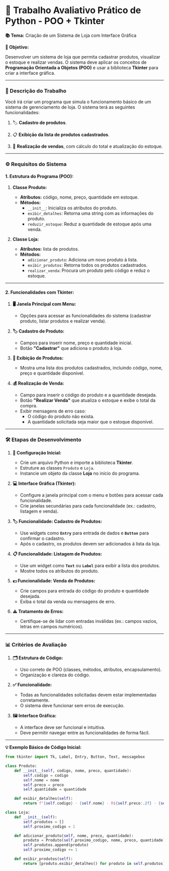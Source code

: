 # 🛒 Trabalho Avaliativo Prático de Python - POO + Tkinter

**📚 Tema:** Criação de um Sistema de Loja com Interface Gráfica

**🎯 Objetivo:**

Desenvolver um sistema de loja que permita cadastrar produtos, visualizar o estoque e realizar vendas. O sistema deve aplicar os conceitos de **Programação Orientada a Objetos (POO)** e usar a biblioteca **Tkinter** para criar a interface gráfica.

---

### **📄 Descrição do Trabalho**

Você irá criar um programa que simula o funcionamento básico de um sistema de gerenciamento de loja. O sistema terá as seguintes funcionalidades:

1. 🏷️ **Cadastro de produtos**.

2. 📋 **Exibição da lista de produtos cadastrados**.

3. 💸 **Realização de vendas**, com cálculo do total e atualização do estoque.

---

### **⚙️ Requisitos do Sistema**

#### **1. Estrutura do Programa (POO):**

1. **Classe Produto:**

   - **Atributos:** código, nome, preço, quantidade em estoque.  
   - **Métodos:**  
     - `__init__`: Inicializa os atributos do produto.  
     - `exibir_detalhes`: Retorna uma string com as informações do produto.  
     - `reduzir_estoque`: Reduz a quantidade de estoque após uma venda.  

2. **Classe Loja:**

   - **Atributos:** lista de produtos.  
   - **Métodos:**  
     - `adicionar_produto`: Adiciona um novo produto à lista.  
     - `exibir_produtos`: Retorna todos os produtos cadastrados.  
     - `realizar_venda`: Procura um produto pelo código e reduz o estoque.  

---

#### **2. Funcionalidades com Tkinter:**  

1. **🖥️ Janela Principal com Menu:**

   - Opções para acessar as funcionalidades do sistema (cadastrar produto, listar produtos e realizar venda).  

2. **🏷️ Cadastro de Produto:**

   - Campos para inserir nome, preço e quantidade inicial.  
   - Botão **"Cadastrar"** que adiciona o produto à loja.  

3. **📃 Exibição de Produtos:**

   - Mostra uma lista dos produtos cadastrados, incluindo código, nome, preço e quantidade disponível.  

4. **💰 Realização de Venda:**

   - Campo para inserir o código do produto e a quantidade desejada.  
   - Botão **"Realizar Venda"** que atualiza o estoque e exibe o total da compra.  
   - Exibir mensagens de erro caso:  
     - O código do produto não exista.  
     - A quantidade solicitada seja maior que o estoque disponível.

---

### **🛠️ Etapas de Desenvolvimento**

1. **📝 Configuração Inicial:**

   - Crie um arquivo Python e importe a biblioteca **Tkinter**.  
   - Estruture as classes `Produto` e `Loja`.  
   - Instancie um objeto da classe **Loja** no início do programa.

2. **💻 Interface Gráfica (Tkinter):**

   - Configure a janela principal com o menu e botões para acessar cada funcionalidade.  
   - Crie janelas secundárias para cada funcionalidade (ex.: cadastro, listagem e venda).  

3. **🏷️ Funcionalidade: Cadastro de Produtos:**

   - Use widgets como **`Entry`** para entrada de dados e **`Button`** para confirmar o cadastro.  
   - Após o cadastro, os produtos devem ser adicionados à lista da loja.  

4. **📋 Funcionalidade: Listagem de Produtos:**

   - Use um widget como **`Text`** ou **`Label`** para exibir a lista dos produtos.  
   - Mostre todos os atributos do produto.  

5. **💵 Funcionalidade: Venda de Produtos:**

   - Crie campos para entrada do código do produto e quantidade desejada.  
   - Exiba o total da venda ou mensagens de erro.  

6. **⚠️ Tratamento de Erros:**

   - Certifique-se de lidar com entradas inválidas (ex.: campos vazios, letras em campos numéricos).

---

### **📊 Critérios de Avaliação**

1. **🗂️ Estrutura de Código:**

   - Uso correto de POO (classes, métodos, atributos, encapsulamento).  
   - Organização e clareza do código.

2. **✅ Funcionalidade:**

   - Todas as funcionalidades solicitadas devem estar implementadas corretamente.  
   - O sistema deve funcionar sem erros de execução.

3. **🖼️ Interface Gráfica:**

   - A interface deve ser funcional e intuitiva.  
   - Deve permitir navegar entre as funcionalidades de forma fácil.  

---

**💡 Exemplo Básico de Código Inicial:**

```python
from tkinter import Tk, Label, Entry, Button, Text, messagebox

class Produto:
    def __init__(self, codigo, nome, preco, quantidade):
        self.codigo = codigo
        self.nome = nome
        self.preco = preco
        self.quantidade = quantidade

    def exibir_detalhes(self):
        return f"{self.codigo} - {self.nome} - R${self.preco:.2f} - {self.quantidade} unidades"

class Loja:
    def __init__(self):
        self.produtos = []
        self.proximo_codigo = 1

    def adicionar_produto(self, nome, preco, quantidade):
        produto = Produto(self.proximo_codigo, nome, preco, quantidade)
        self.produtos.append(produto)
        self.proximo_codigo += 1

    def exibir_produtos(self):
        return [produto.exibir_detalhes() for produto in self.produtos]
```
